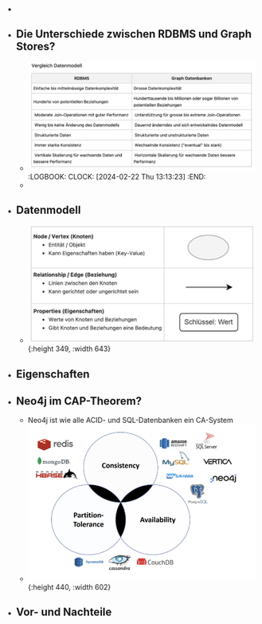 -
- ## Die Unterschiede zwischen RDBMS und Graph Stores?
	- ![Bildschirmfoto 2024-02-22 um 13.14.12.png](../assets/Bildschirmfoto_2024-02-22_um_13.14.12_1708604057020_0.png)
	  :LOGBOOK:
	  CLOCK: [2024-02-22 Thu 13:13:23]
	  :END:
	-
- ## Datenmodell
	- ![Bildschirmfoto 2024-02-22 um 13.15.49.png](../assets/Bildschirmfoto_2024-02-22_um_13.15.49_1708604153531_0.png){:height 349, :width 643}
- ## Eigenschaften
- ## Neo4j im CAP-Theorem?
	- Neo4j ist wie alle ACID- und SQL-Datenbanken ein CA-System
	- ![Bildschirmfoto 2024-02-22 um 13.16.47.png](../assets/Bildschirmfoto_2024-02-22_um_13.16.47_1708604210658_0.png){:height 440, :width 602}
- ## Vor- und Nachteile
